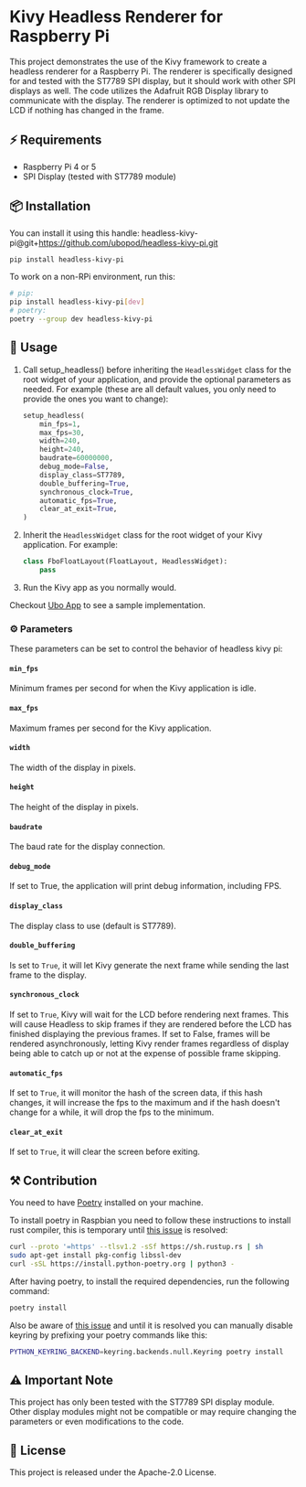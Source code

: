 # Kivy Headless Renderer for Raspberry Pi

This project demonstrates the use of the Kivy framework to create a headless renderer for a Raspberry Pi. The renderer is specifically designed for and tested with the ST7789 SPI display, but it should work with other SPI displays as well. The code utilizes the Adafruit RGB Display library to communicate with the display. The renderer is optimized to not update the LCD if nothing has changed in the frame.

## ⚡️ Requirements

- Raspberry Pi 4 or 5
- SPI Display (tested with ST7789 module)

## 📦 Installation

You can install it using this handle: headless-kivy-pi@git+<https://github.com/ubopod/headless-kivy-pi.git>

```sh
pip install headless-kivy-pi
```

To work on a non-RPi environment, run this:

```sh
# pip:
pip install headless-kivy-pi[dev]
# poetry:
poetry --group dev headless-kivy-pi
```

## 🚀 Usage

1. Call setup_headless() before inheriting the `HeadlessWidget` class for the root widget of your application, and provide the optional parameters as needed. For example (these are all default values, you only need to provide the ones you want to change):

   ```python
   setup_headless(
       min_fps=1,
       max_fps=30,
       width=240,
       height=240,
       baudrate=60000000,
       debug_mode=False,
       display_class=ST7789,
       double_buffering=True,
       synchronous_clock=True,
       automatic_fps=True,
       clear_at_exit=True,
   )
   ```

1. Inherit the `HeadlessWidget` class for the root widget of your Kivy application. For example:

   ```python
   class FboFloatLayout(FloatLayout, HeadlessWidget):
       pass
   ```

1. Run the Kivy app as you normally would.

Checkout [Ubo App](https://github.com/ubopod/ubo-app) to see a sample implementation.

### ⚙️ Parameters

These parameters can be set to control the behavior of headless kivy pi:

#### `min_fps`

Minimum frames per second for when the Kivy application is idle.

#### `max_fps`

Maximum frames per second for the Kivy application.

#### `width`

The width of the display in pixels.

#### `height`

The height of the display in pixels.

#### `baudrate`

The baud rate for the display connection.

#### `debug_mode`

If set to True, the application will print debug information, including FPS.

#### `display_class`

The display class to use (default is ST7789).

#### `double_buffering`

Is set to `True`, it will let Kivy generate the next frame while sending the last frame to the display.

#### `synchronous_clock`

If set to `True`, Kivy will wait for the LCD before rendering next frames. This will cause Headless to skip frames if they are rendered before the LCD has finished displaying the previous frames. If set to False, frames will be rendered asynchronously, letting Kivy render frames regardless of display being able to catch up or not at the expense of possible frame skipping.

#### `automatic_fps`

If set to `True`, it will monitor the hash of the screen data, if this hash changes, it will increase the fps to the maximum and if the hash doesn't change for a while, it will drop the fps to the minimum.

#### `clear_at_exit`

If set to `True`, it will clear the screen before exiting.

## ⚒️ Contribution

You need to have [Poetry](https://python-poetry.org/) installed on your machine.

To install poetry in Raspbian you need to follow these instructions to install rust compiler, this is temporary until [this issue](https://github.com/python-poetry/poetry/issues/7645) is resolved:

```sh
curl --proto '=https' --tlsv1.2 -sSf https://sh.rustup.rs | sh
sudo apt-get install pkg-config libssl-dev
curl -sSL https://install.python-poetry.org | python3 -
```

After having poetry, to install the required dependencies, run the following command:

```sh
poetry install
```

Also be aware of [this issue](https://github.com/python-poetry/poetry/issues/1917) and until it is resolved you can manually disable keyring by prefixing your poetry commands like this:

```sh
PYTHON_KEYRING_BACKEND=keyring.backends.null.Keyring poetry install
```

## ⚠️ Important Note

This project has only been tested with the ST7789 SPI display module. Other display modules might not be compatible or may require changing the parameters or even modifications to the code.

## 📜 License

This project is released under the Apache-2.0 License.
